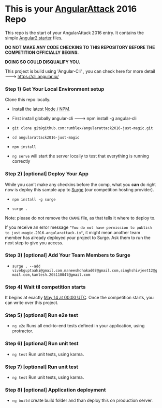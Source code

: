# This is your [AngularAttack](https://www.angularattack.com) 2016 Repo

This repo is the start of your AngularAttack 2016 entry. It contains the simple [Angular2 starter](https://angular.io/docs/ts/latest/quickstart.html) files.

**DO NOT MAKE ANY CODE CHECKINS TO THIS REPOSITORY BEFORE THE COMPETITION OFFICIALLY BEGINS.**

**DOING SO COULD DISQUALIFY YOU.**

This project is build using 'Angular-Cli' , you can check here for more detail ---> 
https://cli.angular.io/

### Step 1) Get Your Local Environment setup

Clone this repo locally.

* Install the latest [Node / NPM](https://nodejs.org).

* First install globally angular-cli ---> npm install -g angular-cli

* `git clone git@github.com:rumblex/angularattack2016-just-magic.git`

* `cd angularattack2016-just-magic`

* `npm install`

* `ng serve` will start the server locally to test that everything is running correctly


### Step 2) [optional] Deploy Your App

While you can't make any checkins before the comp, what you **can** do right now is deploy this sample app to [Surge](https://surge.sh) (our competition hosting provider).

* `npm install -g surge`

* `surge .`

Note: please do not remove the `CNAME` file, as that tells it where to deploy to.

If you receive an error message `"You do not have permission to publish to just-magic.2016.angularattack.io"`, it might mean another team member has already deployed your project to Surge. Ask them to run the next step to give you access.

### Step 3) [optional] Add Your Team Members to Surge

* `surge . --add vivekguptaaki@gmail.com,maneeshdhakad67@gmail.com,singhshivjeet12@gmail.com,kamlesh.205110047@gmail.com`


### Step 4) Wait til competition starts

It begins at exactly [May 14 at 00:00 UTC](https://www.wolframalpha.com/input/?i=May+14,+2016+0:00+UTC). Once the competition starts,   you can write over this project.

### Step 5) [optional] Run e2e test

* `ng e2e` Runs all end-to-end tests defined in your application, using protractor.


### Step 6) [optional] Run unit test

* `ng test` Run unit tests, using karma.


### Step 7) [optional] Run unit test

* `ng test` Run unit tests, using karma.


### Step 8) [optional] Application deployment

* `ng build` create build folder and than deploy this on production server.

